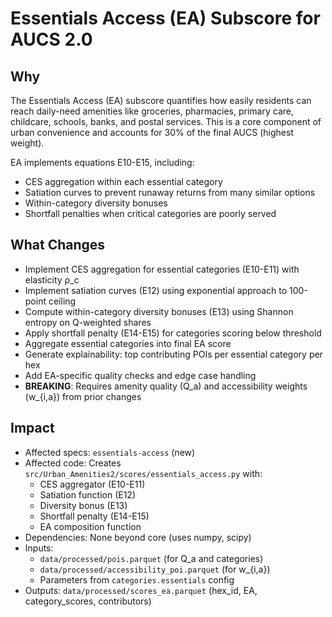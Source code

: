 # Essentials Access (EA) Subscore for AUCS 2.0

## Why

The Essentials Access (EA) subscore quantifies how easily residents can reach daily-need amenities like groceries, pharmacies, primary care, childcare, schools, banks, and postal services. This is a core component of urban convenience and accounts for 30% of the final AUCS (highest weight).

EA implements equations E10-E15, including:

- CES aggregation within each essential category
- Satiation curves to prevent runaway returns from many similar options
- Within-category diversity bonuses
- Shortfall penalties when critical categories are poorly served

## What Changes

- Implement CES aggregation for essential categories (E10-E11) with elasticity ρ_c
- Implement satiation curves (E12) using exponential approach to 100-point ceiling
- Compute within-category diversity bonuses (E13) using Shannon entropy on Q-weighted shares
- Apply shortfall penalty (E14-E15) for categories scoring below threshold
- Aggregate essential categories into final EA score
- Generate explainability: top contributing POIs per essential category per hex
- Add EA-specific quality checks and edge case handling
- **BREAKING**: Requires amenity quality (Q_a) and accessibility weights (w_{i,a}) from prior changes

## Impact

- Affected specs: `essentials-access` (new)
- Affected code: Creates `src/Urban_Amenities2/scores/essentials_access.py` with:
  - CES aggregator (E10-E11)
  - Satiation function (E12)
  - Diversity bonus (E13)
  - Shortfall penalty (E14-E15)
  - EA composition function
- Dependencies: None beyond core (uses numpy, scipy)
- Inputs:
  - `data/processed/pois.parquet` (for Q_a and categories)
  - `data/processed/accessibility_poi.parquet` (for w_{i,a})
  - Parameters from `categories.essentials` config
- Outputs: `data/processed/scores_ea.parquet` (hex_id, EA, category_scores, contributors)
